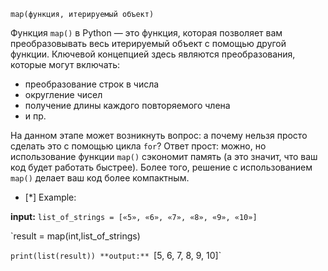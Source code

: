 `map(функция, итерируемый объект)`

Функция `map()` в Python — это функция, которая позволяет вам преобразовывать весь итерируемый объект с помощью другой функции. Ключевой концепцией здесь являются преобразования, которые могут включать:

- преобразование строк в числа
- округление чисел
- получение длины каждого повторяемого члена
- и пр.

На данном этапе может возникнуть вопрос: а почему нельзя просто сделать это с помощью цикла `for`? Ответ прост: можно, но использование функции `map()` сэкономит память (а это значит, что ваш код будет работать быстрее). Более того, решение с использованием `map()` делает ваш код более компактным.


- [*] Example:

**input:**
`list_of_strings = [«5», «6», «7», «8», «9», «10»]`

`result = map(int,list_of_strings)

`print(list(result))
**output:**
`[5, 6, 7, 8, 9, 10]`
